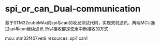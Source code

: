 # spi_or_can_Dual-communication
基于STM32cubeMAx的spi与can的收发测试代码，实现双机通讯，两端MCU通过spi与can继续通讯
所以接收都是使用中断接收的方式


mcu: stm32f407vet6
resources: spi1 can1

